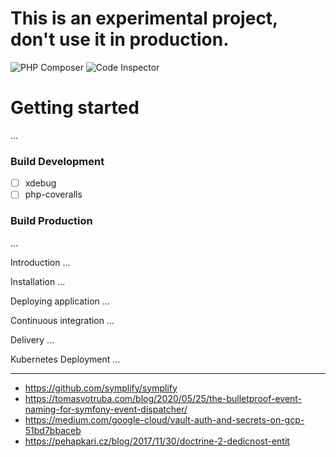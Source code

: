 # This is an experimental project, don't use it in production.

![PHP Composer](https://github.com/soprun/ddd-project/workflows/PHP%20Composer/badge.svg?branch=master)
![Code Inspector](https://www.code-inspector.com/project/10119/score/svg)

# Getting started
...

### Build Development
- [ ] xdebug
- [ ] php-coveralls

### Build Production
...

Introduction
...

Installation
...

Deploying application
...

Continuous integration
...

Delivery
...

Kubernetes Deployment
...

---

- https://github.com/symplify/symplify
- https://tomasvotruba.com/blog/2020/05/25/the-bulletproof-event-naming-for-symfony-event-dispatcher/
- https://medium.com/google-cloud/vault-auth-and-secrets-on-gcp-51bd7bbaceb
- https://pehapkari.cz/blog/2017/11/30/doctrine-2-dedicnost-entit
